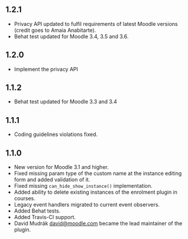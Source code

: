 ## 1.2.1 ##

* Privacy API updated to fulfil requirements of latest Moodle versions (credit goes
  to Amaia Anabitarte).
* Behat test updated for Moodle 3.4, 3.5 and 3.6.

## 1.2.0 ##

* Implement the privacy API

## 1.1.2 ##

* Behat test updated for Moodle 3.3 and 3.4

## 1.1.1 ##

* Coding guidelines violations fixed.

## 1.1.0 ##

* New version for Moodle 3.1 and higher.
* Fixed missing param type of the custom name at the instance editing form and
  added validation of it.
* Fixed missing `can_hide_show_instance()` implementation.
* Added ability to delete existing instances of the enrolment plugin in
  courses.
* Legacy event handlers migrated to current event observers.
* Added Behat tests.
* Added Travis-CI support.
* David Mudrák <david@moodle.com> became the lead maintainer of the plugin.
